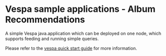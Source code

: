 <!-- Copyright Verizon Media. Licensed under the terms of the Apache 2.0 license. See LICENSE in the project root. -->
# Vespa sample applications - Album Recommendations

A simple Vespa java.application which can be deployed on one node, which supports
feeding and running simple queries.

Please refer to the
[vespa quick start guide](http://docs.vespa.ai/documentation/vespa-quick-start.html)
for more information.
